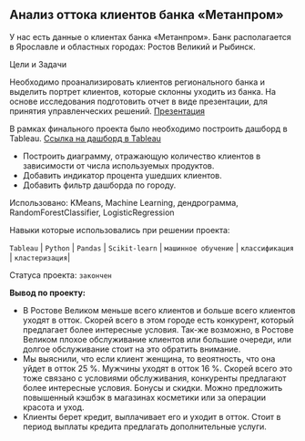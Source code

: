 ## Анализ оттока клиентов банка «Метанпром»

У нас есть данные о клиентах банка «Метанпром». Банк располагается в Ярославле и областных городах: Ростов Великий и Рыбинск.

Цели и Задачи

Необходимо проанализировать клиентов регионального банка и выделить портрет клиентов, которые склонны уходить из банка.
На основе исследования подготовить отчет в виде презентации, для принятия управленческих решений. [Презентация](https://disk.yandex.ru/i/UrbFAH04yrZRBw "Ссылка на презентацию")

В рамках финального проекта было необходимо построить дашборд в Tableau. [Ссылка на дашборд в Tableau](https://public.tableau.com/app/profile/aleksey6907/viz/ProjektBanksSergeevAS/Dashboard1?publish=yes "Дашборд финальный роект Сергеев Алексей") 
- Построить диаграмму, отражающую количество клиентов в зависимости от числа используемых продуктов.
- Добавить индикатор процента ушедших клиентов.
- Добавить фильтр дашборда по городу.


Использовано:
KMeans, Machine Learning, дендрограмма, RandomForestClassifier, LogisticRegression

Навыки которые использовались при решении проекта:

`Tableau` | `Python` | `Pandas` | `Scikit-learn` | `машинное обучение` | `классификация` | `кластеризация`|

Статуса проекта: `закончен`


**Вывод по проекту:**

- В Ростове Великом меньше всего клиентов и больше всего клиентов уходят в отток. Скорей всего в этом городе есть конкурент, который предлагает более интересные условия. Так-же возможно, в Ростове Великом плохое обслуживание клиентов или большие очереди, или долгое обслуживание стоит на это обратить внимание.
- Мы выяснили, что если клиент женщина, то веоятность, что она уйдет в отток 25 %. Мужчины уходят в отток 16 %. Скорей всего это тоже связано с условиями обслуживания, конкуренты предлагают более интересные условия. Бонусы и скидки. Можно предложить повышенный кэшбэк в магазинах косметики или за операции красота и уход.
- Клиенты берет кредит, выплачивает его и  уходит в отток. Стоит в период выплаты кредита предлагать дополнительные услуги.
